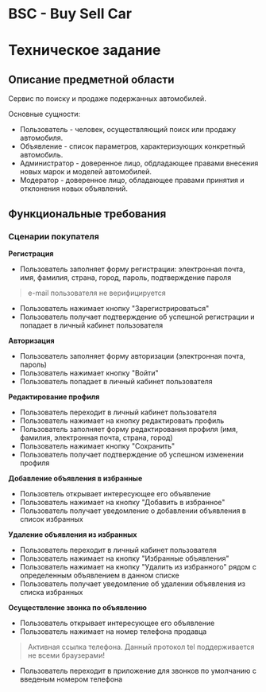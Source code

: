 # BSC - Buy Sell Car

# Техническое задание

## Описание предметной области
Сервис по поиску и продаже подержанных автомобилей.

Основные сущности:
* Пользователь - человек, осуществляющий поиск или продажу автомобиля.
* Объявление - список параметров, характеризующих конкретный автомобиль.
* Администратор - доверенное лицо, обдладающее правами внесения новых марок и моделей автомобилей.
* Модератор - доверенное лицо, обладающее правами принятия и отклонения новых объявлений.

## Функциональные требования
### Сценарии покупателя

**Регистрация**

* Пользователь заполняет форму регистрации: электронная почта, имя, фамилия, страна, город, пароль, подтверждение пароля
> e-mail пользователя не верифицируется
* Пользователь нажимает кнопку "Зарегистрироваться"
* Пользователь получает подтверждение об успешной регистрации и попадает в личный кабинет пользователя

**Авторизация**

* Пользователь заполняет форму авторизации (электронная почта, пароль)
* Пользователь нажимает кнопку "Войти"
* Пользователь попадает в личный кабинет пользователя

**Редактирование профиля**

* Пользователь переходит в личный кабинет пользователя
* Пользователь нажимает на кнопку редактировать профиль
* Пользователь заполняет форму редактирования профиля (имя, фамилия, электронная почта, страна, город)
* Пользователь нажимает кнопку "Сохранить"
* Пользователь получает подтверждение об успешном изменении профиля

**Добавление объявления в избранные**
* Пользовтель открывает интересующее его объявление
* Пользователь нажимает на кнопку "Добавить в избранное"
* Пользователь получает уведомление о добавлении объявления в список избранных

**Удаление объявления из избранных**
* Пользователь переходит в личный кабинет пользователя
* Пользователь нажимает на кнопку "Избранные объявления"
* Пользователь нажимает на кнопку "Удалить из избранного" рядом с определенным объявлением в данном списке
* Пользователь получает уведомление об удалении объявления из списка избранных

**Осуществление звонка по объявлению**
* Пользователь открывает интересующее его объявление
* Пользователь нажимает на номер телефона продавца
> Активная ссылка телефона. Данный протокол tel поддерживается не всеми браузерами!
* Пользователь переходит в приложение для звонков по умолчанию с введеным номером телефона
